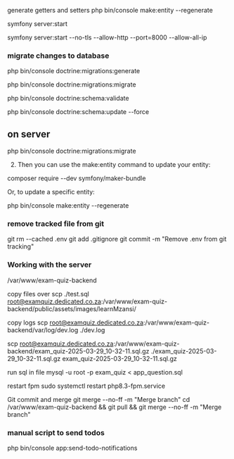 

generate getters and setters php bin/console make:entity --regenerate

symfony server:start

symfony server:start --no-tls --allow-http --port=8000 --allow-all-ip

### migrate changes to database
php bin/console doctrine:migrations:generate

php bin/console doctrine:migrations:migrate

php bin/console doctrine:schema:validate

php bin/console doctrine:schema:update --force

## on server
php bin/console doctrine:migrations:migrate



2. Then you can use the make:entity command to update your entity:

composer require --dev symfony/maker-bundle

Or, to update a specific entity:

php bin/console make:entity --regenerate


### remove tracked file from git
git rm --cached .env
git add .gitignore
git commit -m "Remove .env from git tracking"


### Working with the server

/var/www/exam-quiz-backend

copy files over
scp ./test.sql root@examquiz.dedicated.co.za:/var/www/exam-quiz-backend/public/assets/images/learnMzansi/

copy logs
scp root@examquiz.dedicated.co.za:/var/www/exam-quiz-backend/var/log/dev.log ./dev.log

scp root@examquiz.dedicated.co.za:/var/www/exam-quiz-backend/exam_quiz-2025-03-29_10-32-11.sql.gz ./exam_quiz-2025-03-29_10-32-11.sql.gz
exam_quiz-2025-03-29_10-32-11.sql.gz

run sql in file
mysql -u root -p exam_quiz < app_question.sql

restart fpm
sudo systemctl restart php8.3-fpm.service


Git commit and merge
git merge --no-ff -m "Merge branch"
cd /var/www/exam-quiz-backend && git pull && git merge --no-ff -m "Merge branch"

### manual script to send todos 
php bin/console app:send-todo-notifications
